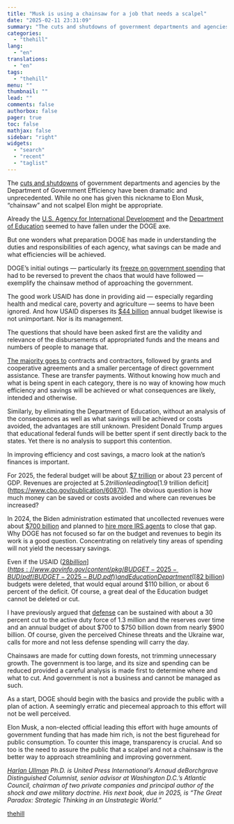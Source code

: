 ```yaml
---
title: "Musk is using a chainsaw for a job that needs a scalpel"
date: "2025-02-11 23:31:09"
summary: "The cuts and shutdowns of government departments and agencies by the Department of Government Efficiency have been dramatic and unprecedented. While no one has given this nickname to Elon Musk, “chainsaw” and not scalpel Elon might be appropriate. Already the U.S. Agency for International Development and the Department of Education..."
categories:
  - "thehill"
lang:
  - "en"
translations:
  - "en"
tags:
  - "thehill"
menu: ""
thumbnail: ""
lead: ""
comments: false
authorbox: false
pager: true
toc: false
mathjax: false
sidebar: "right"
widgets:
  - "search"
  - "recent"
  - "taglist"
---
```


The [cuts and shutdowns](https://www.epi.org/blog/this-week-in-federal-policy-watch-elon-musks-doge-takes-over-federal-government/) of government departments and agencies by the Department of Government Efficiency have been dramatic and unprecedented. While no one has given this nickname to Elon Musk, “chainsaw” and not scalpel Elon might be appropriate.

Already the [U.S. Agency for International Development](https://www.reuters.com/world/us/trump-administration-sued-by-government-workers-over-slashing-usaid-2025-02-07/) and the [Department of Education](https://www.usatoday.com/story/news/politics/2025/02/07/donald-trump-musk-doge-targets-pentagon-education/78338303007/) seemed to have fallen under the DOGE axe.

But one wonders what preparation DOGE has made in understanding the duties and responsibilities of each agency, what savings can be made and what efficiencies will be achieved.

DOGE’s initial outings — particularly its [freeze on government spending](https://apnews.com/article/donald-trump-pause-federal-grants-aid-6d41961940585544fa43a3f66550e7be) that had to be reversed to prevent the chaos that would have followed — exemplify the chainsaw method of approaching the government.

The good work USAID has done in providing aid — especially regarding health and medical care, poverty and agriculture — seems to have been ignored. And how USAID disperses its [$44 billion](https://www.cfr.org/article/what-usaid-and-why-it-risk#:~:text=USAID%20implements%20the%20bulk%20of,Eurasia%20and%20sub%2DSaharan%20Africa.) annual budget likewise is not unimportant. Nor is its management.

The questions that should have been asked first are the validity and relevance of the disbursements of appropriated funds and the means and numbers of people to manage that.

[The majority goes to](https://crsreports.congress.gov/product/pdf/R/R48150) contracts and contractors, followed by grants and cooperative agreements and a smaller percentage of direct government assistance. These are transfer payments. Without knowing how much and what is being spent in each category, there is no way of knowing how much efficiency and savings will be achieved or what consequences are likely, intended and otherwise.

Similarly, by eliminating the Department of Education, without an analysis of the consequences as well as what savings will be achieved or costs avoided, the advantages are still unknown. President Donald Trump argues that educational federal funds will be better spent if sent directly back to the states. Yet there is no analysis to support this contention.

In improving efficiency and cost savings, a macro look at the nation’s finances is important.

For 2025, the federal budget will be about [$7 trillion](https://www.voanews.com/a/biden-calls-for-7-3-trillion-us-budget-for-fiscal-2025/7523218.html) or about 23 percent of GDP. Revenues are projected at $5.2 trillion leading to a [$1.9 trillion deficit](https://www.cbo.gov/publication/60870). The obvious question is how much money can be saved or costs avoided and where can revenues be increased?

In 2024, the Biden administration estimated that uncollected revenues were about [$700 billion](https://www.pgpf.org/article/the-united-states-forgoes-hundreds-of-billions-of-dollars-each-year-due-to-unpaid-taxes/) and planned to [hire more IRS agents](https://www.govexec.com/workforce/2023/04/irs-hire-30000-employees-over-next-two-years/384897/) to close that gap. Why DOGE has not focused so far on the budget and revenues to begin its work is a good question. Concentrating on relatively tiny areas of spending will not yield the necessary savings.

Even if the USAID ([$28 billion](https://www.govinfo.gov/content/pkg/BUDGET-2025-BUD/pdf/BUDGET-2025-BUD.pdf)) and Education Department ([$82 billion](https://www.govinfo.gov/content/pkg/BUDGET-2025-BUD/pdf/BUDGET-2025-BUD.pdf)) budgets were deleted, that would equal around $110 billion, or about 6 percent of the deficit. Of course, a great deal of the Education budget cannot be deleted or cut.

I have previously argued that [defense](https://thehill.com/opinion/national-security/4966754-us-national-defense-strategy-crisis/?utm_source=chatgpt.com) can be sustained with about a 30 percent cut to the active duty force of 1.3 million and the reserves over time and an annual budget of about $700 to $750 billion down from nearly $900 billion. Of course, given the perceived Chinese threats and the Ukraine war, calls for more and not less defense spending will carry the day.

Chainsaws are made for cutting down forests, not trimming unnecessary growth. The government is too large, and its size and spending can be reduced provided a careful analysis is made first to determine where and what to cut. And government is not a business and cannot be managed as such.

As a start, DOGE should begin with the basics and provide the public with a plan of action. A seemingly erratic and piecemeal approach to this effort will not be well perceived.

Elon Musk, a non-elected official leading this effort with huge amounts of government funding that has made him rich, is not the best figurehead for public consumption. To counter this image, transparency is crucial. And so too is the need to assure the public that a scalpel and not a chainsaw is the better way to approach streamlining and improving government.

*[Harlan Ullman](https://x.com/harlankullman) Ph.D. is United Press International’s Arnaud deBorchgrave Distinguished Columnist, senior advisor at Washington D.C.’s Atlantic Council, chairman of two private companies and principal author of the shock and awe military doctrine. His next book, due in 2025, is “The Great Paradox: Strategic Thinking in an Unstrategic World.”*

[thehill](https://thehill.com/opinion/finance/5136273-elon-musk-government-efficiency/)
